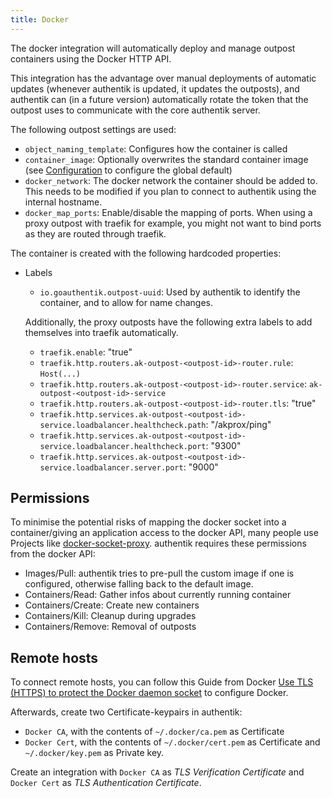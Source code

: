 ```yaml
---
title: Docker
---
```


The docker integration will automatically deploy and manage outpost containers using the Docker HTTP API.

This integration has the advantage over manual deployments of automatic updates (whenever authentik is updated, it updates the outposts), and authentik can (in a future version) automatically rotate the token that the outpost uses to communicate with the core authentik server.

The following outpost settings are used:

- `object_naming_template`: Configures how the container is called
- `container_image`: Optionally overwrites the standard container image (see [Configuration](../../installation/configuration.md) to configure the global default)
- `docker_network`: The docker network the container should be added to. This needs to be modified if you plan to connect to authentik using the internal hostname.
- `docker_map_ports`: Enable/disable the mapping of ports. When using a proxy outpost with traefik for example, you might not want to bind ports as they are routed through traefik.

The container is created with the following hardcoded properties:

- Labels

    - `io.goauthentik.outpost-uuid`: Used by authentik to identify the container, and to allow for name changes.

    Additionally, the proxy outposts have the following extra labels to add themselves into traefik automatically.

    - `traefik.enable`: "true"
    - `traefik.http.routers.ak-outpost-<outpost-id>-router.rule`: `Host(...)`
    - `traefik.http.routers.ak-outpost-<outpost-id>-router.service`: `ak-outpost-<outpost-id>-service`
    - `traefik.http.routers.ak-outpost-<outpost-id>-router.tls`: "true"
    - `traefik.http.services.ak-outpost-<outpost-id>-service.loadbalancer.healthcheck.path`: "/akprox/ping"
    - `traefik.http.services.ak-outpost-<outpost-id>-service.loadbalancer.healthcheck.port`: "9300"
    - `traefik.http.services.ak-outpost-<outpost-id>-service.loadbalancer.server.port`: "9000"

## Permissions

To minimise the potential risks of mapping the docker socket into a container/giving an application access to the docker API, many people use Projects like [docker-socket-proxy](https://github.com/Tecnativa/docker-socket-proxy). authentik requires these permissions from the docker API:

- Images/Pull: authentik tries to pre-pull the custom image if one is configured, otherwise falling back to the default image.
- Containers/Read: Gather infos about currently running container
- Containers/Create: Create new containers
- Containers/Kill: Cleanup during upgrades
- Containers/Remove: Removal of outposts

## Remote hosts

To connect remote hosts, you can follow this Guide from Docker [Use TLS (HTTPS) to protect the Docker daemon socket](https://docs.docker.com/engine/security/protect-access/#use-tls-https-to-protect-the-docker-daemon-socket) to configure Docker.

Afterwards, create two Certificate-keypairs in authentik:

- `Docker CA`, with the contents of `~/.docker/ca.pem` as Certificate
- `Docker Cert`, with the contents of `~/.docker/cert.pem` as Certificate and `~/.docker/key.pem` as Private key.

Create an integration with `Docker CA` as *TLS Verification Certificate* and `Docker Cert` as *TLS Authentication Certificate*.
